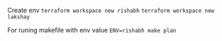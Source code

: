 Create env
`terraform workspace new rishabh`
`terraform workspace new lakshay`

For runing makefile with env value
`ENV=rishabh make plan`